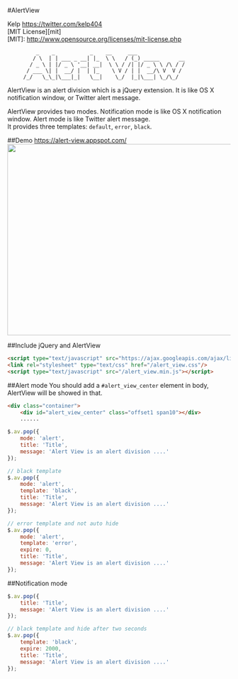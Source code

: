 #AlertView

Kelp https://twitter.com/kelp404  
[MIT License][mit]  
[MIT]: http://www.opensource.org/licenses/mit-license.php

```
         _    _           _    __     ___
        / \  | | ___ _ __| |_  \ \   / (_) _____      __
       / _ \ | |/ _ \ '__| __|  \ \ / /| |/ _ \ \ /\ / /
      / ___ \| |  __/ |  | |_    \ V / | |  __/\ V  V /
     /_/   \_\_|\___|_|   \__|    \_/  |_|\___| \_/\_/
```

AlertView is an alert division which is a jQuery extension. It is like OS X notification window, or Twitter alert message.  

AlertView provides two modes. Notification mode is like OS X notification window. Alert mode is like Twitter alert message.  
It provides three templates: `default`, `error`, `black`.  


##Demo
https://alert-view.appspot.com/  
<img src='https://raw.github.com/kelp404/AlertView/master/_images/00.png' height='431px' width='850px' />


##Include jQuery and AlertView
```html
<script type="text/javascript" src="https://ajax.googleapis.com/ajax/libs/jquery/1.9.1/jquery.min.js"></script>
<link rel="stylesheet" type="text/css" href="/alert_view.css"/>
<script type="text/javascript" src="/alert_view.min.js"></script>
```


##Alert mode
You should add a `#alert_view_center` element in body, AlertView will be showed in that.
```html
<div class="container">
    <div id="alert_view_center" class="offset1 span10"></div>
    ......
```
```javascript
$.av.pop({
    mode: 'alert',
    title: 'Title',
    message: 'Alert View is an alert division ....'
});

// black template
$.av.pop({
    mode: 'alert',
    template: 'black',
    title: 'Title',
    message: 'Alert View is an alert division ....'
});

// error template and not auto hide
$.av.pop({
    mode: 'alert',
    template: 'error',
    expire: 0,
    title: 'Title',
    message: 'Alert View is an alert division ....'
});
```


##Notification mode
```javascript
$.av.pop({
    title: 'Title',
    message: 'Alert View is an alert division ....'
});

// black template and hide after two seconds
$.av.pop({
    template: 'black',
    expire: 2000,
    title: 'Title',
    message: 'Alert View is an alert division ....'
});
```
